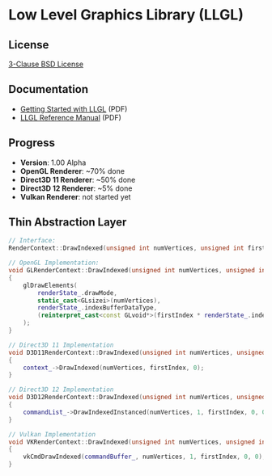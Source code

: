 Low Level Graphics Library (LLGL)
=================================

License
-------

[3-Clause BSD License](https://github.com/LukasBanana/LLGL/blob/master/LICENSE.txt)


Documentation
-------------

- [Getting Started with LLGL](https://github.com/LukasBanana/LLGL/blob/master/docu/GettingStarted/Getting%20Started%20with%20LLGL.pdf) (PDF)
- [LLGL Reference Manual](https://github.com/LukasBanana/LLGL/blob/master/docu/refman.pdf) (PDF)


Progress
--------

- **Version**: 1.00 Alpha
- **OpenGL Renderer**: ~70% done
- **Direct3D 11 Renderer**: ~50% done
- **Direct3D 12 Renderer**: ~5% done
- **Vulkan Renderer**: not started yet


Thin Abstraction Layer
----------------------

```cpp
// Interface:
RenderContext::DrawIndexed(unsigned int numVertices, unsigned int firstIndex);

// OpenGL Implementation:
void GLRenderContext::DrawIndexed(unsigned int numVertices, unsigned int firstIndex)
{
	glDrawElements(
		renderState_.drawMode,
		static_cast<GLsizei>(numVertices),
		renderState_.indexBufferDataType,
		(reinterpret_cast<const GLvoid*>(firstIndex * renderState_.indexBufferStride))
	);
}

// Direct3D 11 Implementation
void D3D11RenderContext::DrawIndexed(unsigned int numVertices, unsigned int firstIndex)
{
	context_->DrawIndexed(numVertices, firstIndex, 0);
}

// Direct3D 12 Implementation
void D3D12RenderContext::DrawIndexed(unsigned int numVertices, unsigned int firstIndex)
{
	commandList_->DrawIndexedInstanced(numVertices, 1, firstIndex, 0, 0);
}

// Vulkan Implementation
void VKRenderContext::DrawIndexed(unsigned int numVertices, unsigned int firstIndex)
{
	vkCmdDrawIndexed(commandBuffer_, numVertices, 1, firstIndex, 0, 0);
}
```


